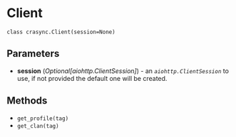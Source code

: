 # Client
`class crasync.Client(session=None)                   `
## Parameters   
   * **session** (*Optional[aiohttp.ClientSession]*) - an *`aiohttp.ClientSession`* to use, if not provided the default one will be created. 

## Methods
* `get_profile(tag)`
* `get_clan(tag)`
